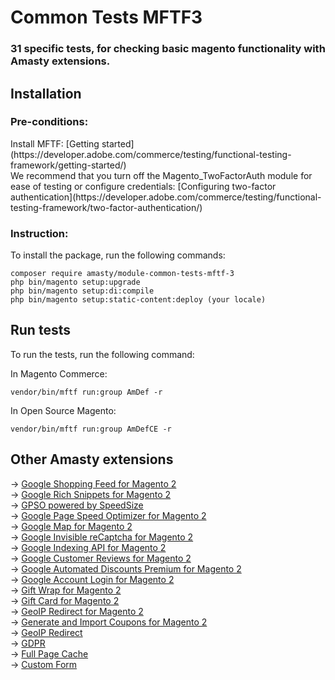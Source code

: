 # Common Tests MFTF3

<h3>31 specific tests, for checking basic magento functionality with Amasty extensions.<h3>
<h2>Installation</h2>
<h3>Pre-conditions:</h3>
Install MFTF: [Getting started](https://developer.adobe.com/commerce/testing/functional-testing-framework/getting-started/) <br>
We recommend that you turn off the Magento_TwoFactorAuth module for ease of testing or configure credentials: [Configuring two-factor authentication](https://developer.adobe.com/commerce/testing/functional-testing-framework/two-factor-authentication/)
<h3>Instruction:</h3>
<p>To install the package, run the following commands:</p>
<code>composer require amasty/module-common-tests-mftf-3</code><br>
<code>php bin/magento setup:upgrade</code><br>
<code>php bin/magento setup:di:compile </code><br>
<code>php bin/magento setup:static-content:deploy (your locale)</code><br>
<h2>Run tests</h2>
<p>To run the tests, run the following command:</p>
<p>In Magento Commerce:</p> 
<code>vendor/bin/mftf run:group AmDef -r</code><br>
<p>In Open Source Magento:</p>
<code>vendor/bin/mftf run:group AmDefCE -r</code><br>

<h2>Other Amasty extensions</h2>
-> <a href="https://amasty.com/google-shopping-feed-for-magento-2.html" target="_blank">Google Shopping Feed for Magento 2</a><br>
-> <a href="https://amasty.com/google-rich-snippets-for-magento-2.html" target="_blank">Google Rich Snippets for Magento 2</a><br>
-> <a href="https://amasty.com/google-page-speed-optimizer-powered-by-speedsize-for-magento-2.html" target="_blank">GPSO powered by SpeedSize</a><br>
-> <a href="https://amasty.com/google-page-speed-optimizer-for-magento-2.html" target="_blank">Google Page Speed Optimizer for Magento 2</a><br>
-> <a href="https://amasty.com/google-map-for-magento-2.html" target="_blank">Google Map for Magento 2</a><br>
-> <a href="https://amasty.com/google-invisible-recaptcha-for-magento-2.html" target="_blank">Google Invisible reCaptcha for Magento 2</a><br>
-> <a href="https://amasty.com/google-indexing-api-for-magento-2.html" target="_blank">Google Indexing API for Magento 2</a><br>
-> <a href="https://amasty.com/google-customer-reviews-for-magento-2.html" target="_blank">Google Customer Reviews for Magento 2</a><br>
-> <a href="https://amasty.com/google-automated-discounts-for-magento-2.html" target="_blank">Google Automated Discounts Premium for Magento 2</a><br>
-> <a href="https://amasty.com/google-account-login-for-magento-2.html" target="_blank">Google Account Login for Magento 2</a><br>
-> <a href="https://amasty.com/gift-wrap-for-magento-2.html" target="_blank">Gift Wrap for Magento 2</a><br>
-> <a href="https://amasty.com/gift-card-for-magento-2.html" target="_blank">Gift Card for Magento 2</a><br>
-> <a href="https://amasty.com/geoip-for-magento-2.html" target="_blank">GeoIP Redirect for Magento 2</a><br>
-> <a href="https://amasty.com/generate-and-import-coupons-for-magento-2.html" target="_blank">Generate and Import Coupons for Magento 2</a><br>
-> <a href="https://amasty.com/magento-geoip-redirect.html" target="_blank">GeoIP Redirect</a><br>
-> <a href="https://amasty.com/magento-gdpr.html" target="_blank">GDPR</a><br>
-> <a href="https://amasty.com/magento-full-page-cache.html" target="_blank">Full Page Cache</a><br>
-> <a href="https://amasty.com/magento-form-builder.html" target="_blank">Custom Form</a><br>
